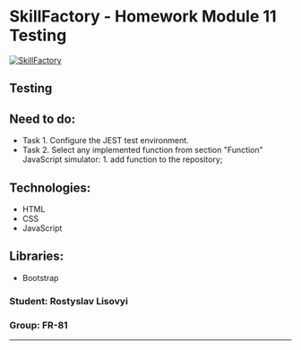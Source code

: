 # SkillFactory - Homework Module 11 **Testing**

[![SkillFactory](https://static.tildacdn.com/tild3262-3939-4164-b264-626362643536/SF_MRG_-_white.svg)](https://skillfactory.ru/)

## Testing

## Need to do:

- Task 1. Configure the JEST test environment.
- Task 2. Select any implemented function from section "Function" JavaScript simulator:
                                                        1. add function to the repository;
## Technologies:

- HTML
- CSS
- JavaScript

## Libraries:

- Bootstrap


### Student: Rostyslav Lisovyi

### Group: FR-81
----



